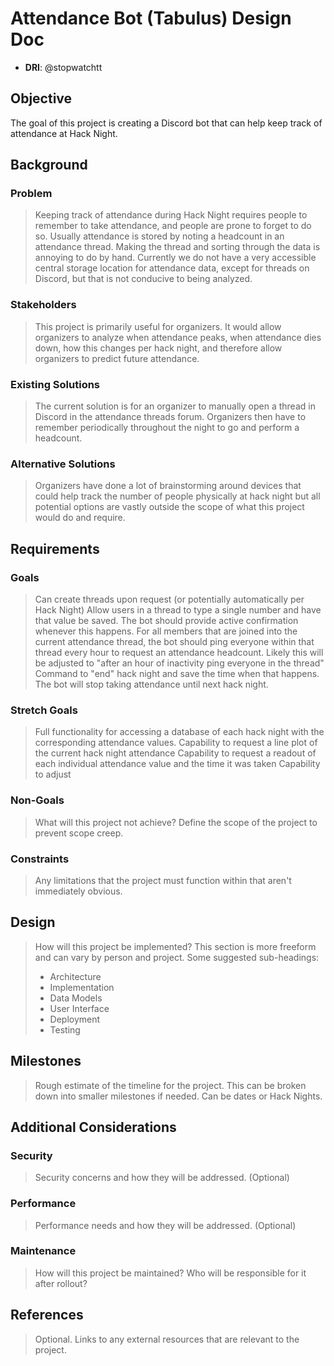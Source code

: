 # Attendance Bot (Tabulus) Design Doc

- **DRI**: @stopwatchtt

## Objective

The goal of this project is creating a Discord bot that can help keep track of attendance at Hack Night.

## Background

### Problem

> Keeping track of attendance during Hack Night requires people to remember to take attendance, and people are prone to forget to do so.
> Usually attendance is stored by noting a headcount in an attendance thread. Making the thread and sorting through the data is annoying to do by hand.
> Currently we do not have a very accessible central storage location for attendance data, except for threads on Discord, but that is not conducive to being analyzed.

### Stakeholders

> This project is primarily useful for organizers. It would allow organizers to analyze when attendance peaks, when attendance dies down, how this changes per hack night, and therefore allow organizers to predict future attendance.

### Existing Solutions

> The current solution is for an organizer to manually open a thread in Discord in the attendance threads forum. Organizers then have to remember periodically throughout the night to go and perform a headcount.

### Alternative Solutions

> Organizers have done a lot of brainstorming around devices that could help track the number of people physically at hack night but all potential options are vastly outside the scope of what this project would do and require.

## Requirements

### Goals

> Can create threads upon request (or potentially automatically per Hack Night)
> Allow users in a thread to type a single number and have that value be saved.
  > The bot should provide active confirmation whenever this happens.
> For all members that are joined into the current attendance thread, the bot should ping everyone within that thread every hour to request an attendance headcount.
  > Likely this will be adjusted to "after an hour of inactivity ping everyone in the thread"
> Command to "end" hack night and save the time when that happens. The bot will stop taking attendance until next hack night.

### Stretch Goals
> Full functionality for accessing a database of each hack night with the corresponding attendance values.
  > Capability to request a line plot of the current hack night attendance
  > Capability to request a readout of each individual attendance value and the time it was taken
  > Capability to adjust 

### Non-Goals

> What will this project not achieve?
> Define the scope of the project to prevent scope creep.

### Constraints

> Any limitations that the project must function within that aren't
> immediately obvious.

## Design

> How will this project be implemented? This section is more freeform and can vary
> by person and project. Some suggested sub-headings:
> - Architecture
> - Implementation
> - Data Models
> - User Interface
> - Deployment
> - Testing

## Milestones

> Rough estimate of the timeline for the project. This can be broken down into
> smaller milestones if needed. Can be dates or Hack Nights.

## Additional Considerations

### Security

> Security concerns and how they will be addressed. (Optional)

### Performance

> Performance needs and how they will be addressed. (Optional)

### Maintenance

> How will this project be maintained? Who will be responsible for it after
> rollout?

## References

> Optional. Links to any external resources that are relevant to the project.
